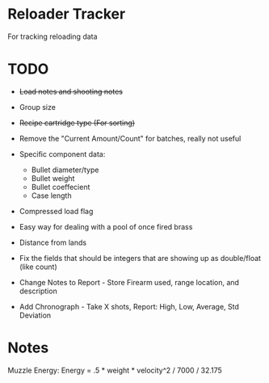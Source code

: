 Reloader Tracker
==============
For tracking reloading data


TODO
==============
* ~~Load notes and shooting notes~~
* Group size
* ~~Recipe cartridge type (For sorting)~~
* Remove the "Current Amount/Count" for batches, really not useful
* Specific component data:
	* Bullet diameter/type
	* Bullet weight
	* Bullet coeffecient
	* Case length

* Compressed load flag
* Easy way for dealing with a pool of once fired brass
* Distance from lands
* Fix the fields that should be integers that are showing up as double/float (like count)
* Change Notes to Report - Store Firearm used, range location, and description
* Add Chronograph - Take X shots, Report: High, Low, Average, Std Deviation

Notes
==============
Muzzle Energy:
Energy = .5 * weight * velocity^2 / 7000 / 32.175
